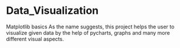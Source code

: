 # Data_Visualization
Matplotlib basics 
As the name suggests, this project helps the user to visualize given data by the help of pycharts, graphs and many more different visual aspects. 
